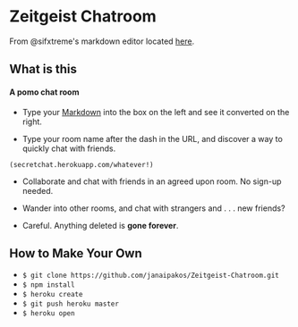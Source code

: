 # Zeitgeist Chatroom

From @sifxtreme's markdown editor located [here](https://github.com/sifxtreme/realtime-markdown-viewer).

## What is this
####  A pomo chat room
- Type your [Markdown](https://github.com/adam-p/markdown-here/wiki/Markdown-Cheatsheet) into the box on the left and see it converted on the right.

- Type your room name after the dash in the URL, and discover a way to quickly chat with friends.

`(secretchat.herokuapp.com/whatever!)` 

- Collaborate and chat with friends in an agreed upon room. No sign-up needed.

- Wander into other rooms, and chat with strangers and . . . new friends?

- Careful. Anything deleted is **gone forever**.

## How to Make Your Own
- `$ git clone https://github.com/janaipakos/Zeitgeist-Chatroom.git`
- `$ npm install`
- `$ heroku create` 
- `$ git push heroku master`
- `$ heroku open`
